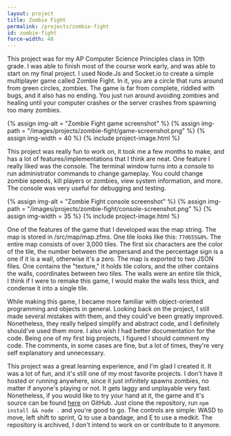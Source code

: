 ```yaml
---
layout: project
title: Zombie Fight
permalink: /projects/zombie-fight
id: zombie-fight
force-width: 48
---
```

This project was for my AP Computer Science Principles class in 10th grade. I was able to finish most of the course work early, and was able to start on my final project. I used Node.Js and Socket.io to create a simple multiplayer game called Zombie Fight. In it, you are a circle that runs around from green circles, zombies. The game is far from complete, riddled with bugs, and it also has no ending. You just run around avoiding zombies and healing until your computer crashes or the server crashes from spawning too many zombies.

{% assign img-alt = "Zombie Fight game screenshot" %}
{% assign img-path = "/images/projects/zombie-fight/game-screenshot.png" %}
{% assign img-width = 40 %}
{% include project-image.html %}

This project was really fun to work on, it took me a few months to make, and has a lot of features/implementations that I think are neat. One feature I really liked was the console. The terminal window turns into a console to run administrator commands to change gameplay. You could change zombie speeds, kill players or zombies, view system information, and more. The console was very useful for debugging and testing.

{% assign img-alt = "Zombie Fight console screenshot" %}
{% assign img-path = "/images/projects/zombie-fight/console-screenshot.png" %}
{% assign img-width = 35 %}
{% include project-image.html %}

One of the features of the game that I developed was the map string. The map is stored in /src/map/map.zfms. One tile looks like this: `77d655&0%`. The entire map consists of over 3,000 tiles. The first six characters are the color of the tile, the number between the ampersand and the percentage sign is a one if it is a wall, otherwise it's a zero. The map is exported to two JSON files. One contains the "texture," it holds tile colors, and the other contains the walls, coordinates between two tiles. The walls were an entire tile thick, I think if I were to remake this game, I would make the walls less thick, and condense it into a single tile.

While making this game, I became more familiar with object-oriented programming and objects in general. Looking back on the project, I still made several mistakes with them, and they could've been greatly improved. Nonetheless, they really helped simplify and abstract code, and I definitely should've used them more. I also wish I had better documentation for the code. Being one of my first big projects, I figured I should comment my code. The comments, in some cases are fine, but a lot of times, they're very self explanatory and unnecessary.

This project was a great learning experience, and I'm glad I created it. It was a lot of fun, and it's still one of my most favorite projects. I don't have it hosted or running anywhere, since it just infinitely spawns zombies, no matter if anyone's playing or not. It gets laggy and unplayable very fast. Nonetheless, if you would like to try your hand at it, the game and it's source can be found [here](https://github.com/ArkinSolomon/zombie-fight) on GitHub. Just clone the repository, run `npm install && node .` and you're good to go. The controls are simple: WASD to move, left shift to sprint, Q to use a bandage, and E to use a medkit. The repository is archived, I don't intend to work on or contribute to it anymore.
